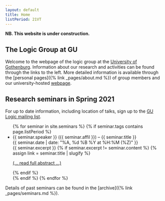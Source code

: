 ```yaml
---
layout: default
title: Home
listPeriod: 21VT
---
```

**NB. This website is under construction.**

## The Logic Group at GU

Welcome to the webpage of the logic group at the [University of Gothenburg](https://www.gu.se).
Information about our research and activities can be found through the links to the left.
More detailed information is available through the [personal pages]({% link _pages/about.md %}) of group members and our university-hosted [webpage](https://www.gu.se/en/flov/our-research/research-areas/research-in-logic-and-mathematical-methodology).

## Research seminars in Spring 2021

For up to date information, including location of talks, sign up to the [GU Logic mailing list](https://listserv.gu.se/sympa/subscribe/logic).

<ul class="seminar">
  {% for seminar in site.seminars %}
  {% if seminar.tags contains page.listPeriod %}
    <li>
      <span class="seminar-speaker">{{ seminar.speaker }}</span> (<span class="seminar-affil">{{ seminar.affil }}</span>) – <span class="seminar-title">{{ seminar.title }}</span>
      <div class="seminar-date">{{ seminar.date | date: "%A, %d %B %Y at %H:%M (%Z)" }}</div>
      <div class="abstract">{{ seminar.excerpt }}
      {% if seminar.excerpt != seminar.content %}
        {% assign link = seminar.title | slugify %}
        <p><a href="{% link _pages/seminars.md %}#{{ link }}">(&#8230; read full abstract &#8230;)</a></p>
      {% endif %}
      </div>
    </li>
    {% endif %}
  {% endfor %}
</ul>

Details of past seminars can be found in the [archive]({% link _pages/seminars.md %}).
